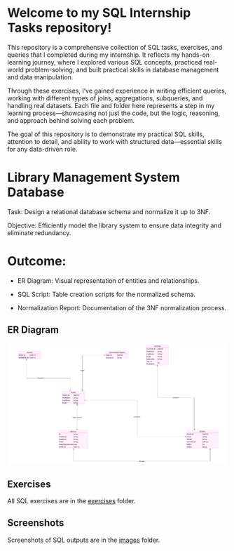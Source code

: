 # Welcome to my SQL Internship Tasks repository!
This repository is a comprehensive collection of SQL tasks, exercises, and queries that I completed during my internship. It reflects my hands-on learning journey, where I explored various SQL concepts, practiced real-world problem-solving, and built practical skills in database management and data manipulation.

Through these exercises, I’ve gained experience in writing efficient queries, working with different types of joins, aggregations, subqueries, and handling real datasets. Each file and folder here represents a step in my learning process—showcasing not just the code, but the logic, reasoning, and approach behind solving each problem.

The goal of this repository is to demonstrate my practical SQL skills, attention to detail, and ability to work with structured data—essential skills for any data-driven role.
# Library Management System Database

 Task: Design a relational database schema and normalize it up to 3NF.

 Objective: Efficiently model the library system to ensure data integrity and eliminate redundancy.

# Outcome:

* ER Diagram: Visual representation of entities and relationships.

* SQL Script: Table creation scripts for the normalized schema.

* Normalization Report: Documentation of the 3NF normalization process.
## ER Diagram
![Library System ER Diagram](images/er_diagram.png)
## Exercises
All SQL exercises are in the [exercises](exercises/) folder.
## Screenshots
Screenshots of SQL outputs are in the [images](images/) folder.